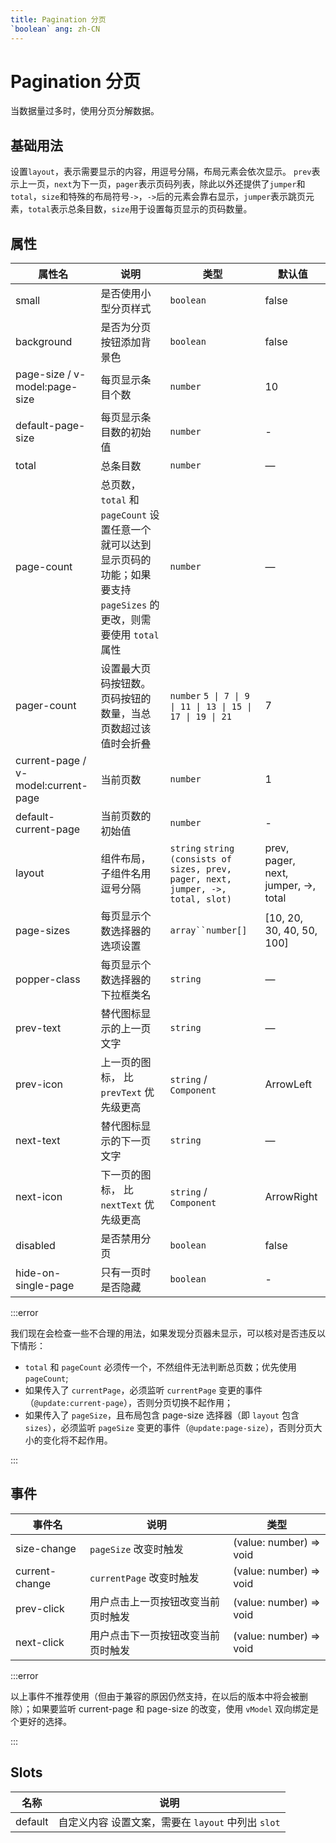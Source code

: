 ```yaml
---
title: Pagination 分页
`boolean` ang: zh-CN
---
```


# Pagination 分页

当数据量过多时，使用分页分解数据。

## 基础用法

设置`layout`，表示需要显示的内容，用逗号分隔，布局元素会依次显示。 `prev`表示上一页，`next`为下一页，`pager`表示页码列表，除此以外还提供了`jumper`和`total`，`size`和特殊的布局符号`->`，`->`后的元素会靠右显示，`jumper`表示跳页元素，`total`表示总条目数，`size`用于设置每页显示的页码数量。

<code src="./basic-usage.tsx"></code>

<!-- ## 设置最大页码按钮数

默认情况下，当总页数超过 7 页时，Pagination 会折叠多余的页码按钮。 通过 `pagerCount` 属性可以设置最大页码按钮数。

<code src="./number-of-pagers.tsx"></code>

## 带有背景色的分页

设置`background`属性可以为分页按钮添加背景色。

<code src="./background-color.tsx"></code>

## 小型分页

在空间有限的情况下，可以使用简单的小型分页。

只需要设置 `small` 属性为 `true` 即可让分页变小。

<code src="./small-pagination.tsx"></code>

## 当只有一页时隐藏分页

当只有一页时，通过设置 `hide-on-single-page` 属性来隐藏分页。

<code src="./auto-hide-pagination.tsx"></code>

## 附加功能

根据场景需要，可以添加其他功能模块。

此示例是一个完整的用例。 使用了 `sizeChange` 和 `currentChange` 事件来处理页码大小和当前页变动时候触发的事件。 `pageSizes`接受一个整数类型的数组，数组元素为展示的选择每页显示个数的选项，`[100, 200, 300, 400]` 表示四个选项，每页显示 100 个，200 个，300 个或者 400 个。

<code src="./more-elements.tsx"></code> -->

## 属性

| 属性名                              | 说明                                                                                                                         | 类型                                                                              | 默认值                               |
| ----------------------------------- | ---------------------------------------------------------------------------------------------------------------------------- | --------------------------------------------------------------------------------- | ------------------------------------ |
| small                               | 是否使用小型分页样式                                                                                                         | `boolean`                                                                         | false                                |
| background                          | 是否为分页按钮添加背景色                                                                                                     | `boolean`                                                                         | false                                |
| page-size / v-model:page-size       | 每页显示条目个数                                                                                                             | `number`                                                                          | 10                                   |
| default-page-size                   | 每页显示条目数的初始值                                                                                                       | `number`                                                                          | -                                    |
| total                               | 总条目数                                                                                                                     | `number`                                                                          | —                                    |
| page-count                          | 总页数， `total` 和 `pageCount` 设置任意一个就可以达到显示页码的功能；如果要支持 `pageSizes` 的更改，则需要使用 `total` 属性 | `number`                                                                          | —                                    |
| pager-count                         | 设置最大页码按钮数。 页码按钮的数量，当总页数超过该值时会折叠                                                                | `number` `5 \| 7 \| 9 \| 11 \| 13 \| 15 \| 17 \| 19 \| 21`                        | 7                                    |
| current-page / v-model:current-page | 当前页数                                                                                                                     | `number`                                                                          | 1                                    |
| default-current-page                | 当前页数的初始值                                                                                                             | `number`                                                                          | -                                    |
| layout                              | 组件布局，子组件名用逗号分隔                                                                                                 | `string` `string (consists of sizes, prev, pager, next, jumper, ->, total, slot)` | prev, pager, next, jumper, ->, total |
| page-sizes                          | 每页显示个数选择器的选项设置                                                                                                 | ` array``number[] `                                                               | [10, 20, 30, 40, 50, 100]            |
| popper-class                        | 每页显示个数选择器的下拉框类名                                                                                               | `string`                                                                          | —                                    |
| prev-text                           | 替代图标显示的上一页文字                                                                                                     | `string`                                                                          | —                                    |
| prev-icon                           | 上一页的图标， 比 `prevText` 优先级更高                                                                                      | `string` / `Component`                                                            | ArrowLeft                            |
| next-text                           | 替代图标显示的下一页文字                                                                                                     | `string`                                                                          | —                                    |
| next-icon                           | 下一页的图标， 比 `nextText` 优先级更高                                                                                      | `string` / `Component`                                                            | ArrowRight                           |
| disabled                            | 是否禁用分页                                                                                                                 | `boolean`                                                                         | false                                |
| hide-on-single-page                 | 只有一页时是否隐藏                                                                                                           | `boolean`                                                                         | -                                    |

:::error

我们现在会检查一些不合理的用法，如果发现分页器未显示，可以核对是否违反以下情形：

-   `total` 和 `pageCount` 必须传一个，不然组件无法判断总页数；优先使用 `pageCount`;
-   如果传入了 `currentPage`，必须监听 `currentPage` 变更的事件（`@update:current-page`），否则分页切换不起作用；
-   如果传入了 `pageSize`，且布局包含 page-size 选择器（即 `layout` 包含 `sizes`），必须监听 `pageSize` 变更的事件（`@update:page-size`），否则分页大小的变化将不起作用。

:::

## 事件

| 事件名         | 说明                               | 类型                                                 |
| -------------- | ---------------------------------- | ---------------------------------------------------- |
| size-change    | `pageSize` 改变时触发              | <Enum type='Function'>(value: number) => void</Enum> |
| current-change | `currentPage` 改变时触发           | <Enum type='Function'>(value: number) => void</Enum> |
| prev-click     | 用户点击上一页按钮改变当前页时触发 | <Enum type='Function'>(value: number) => void</Enum> |
| next-click     | 用户点击下一页按钮改变当前页时触发 | <Enum type='Function'>(value: number) => void</Enum> |

:::error

以上事件不推荐使用（但由于兼容的原因仍然支持，在以后的版本中将会被删除）；如果要监听 current-page 和 page-size 的改变，使用 `vModel` 双向绑定是个更好的选择。

:::

## Slots

| 名称    | 说明                                               |
| ------- | -------------------------------------------------- |
| default | 自定义内容 设置文案，需要在 `layout` 中列出 `slot` |
